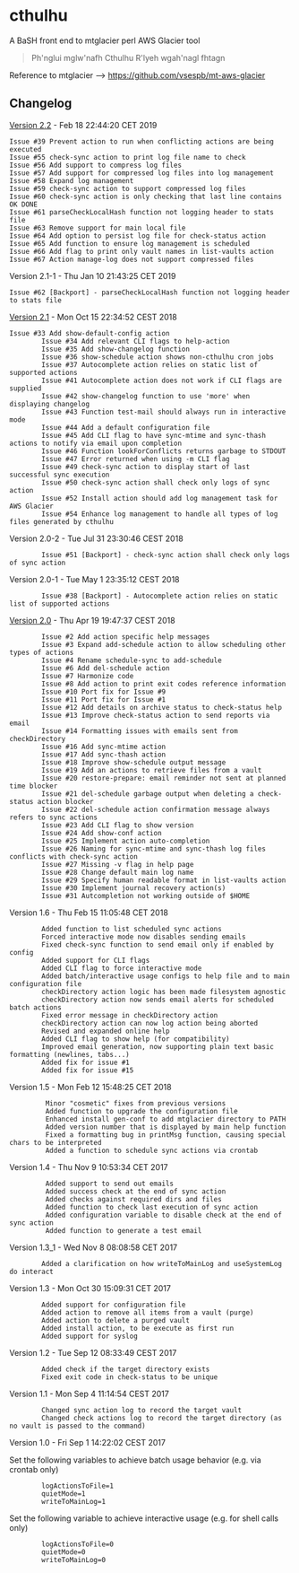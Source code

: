 # cthulhu
A BaSH front end to mtglacier perl AWS Glacier tool

> Ph'nglui mglw'nafh Cthulhu R'lyeh wgah'nagl fhtagn 

Reference to mtglacier --> https://github.com/vsespb/mt-aws-glacier

## Changelog

[Version 2.2](https://github.com/PaoloRipa/cthulhu/milestone/6) - Feb 18 22:44:20 CET 2019
	
	Issue #39 Prevent action to run when conflicting actions are being executed
	Issue #55 check-sync action to print log file name to check
	Issue #56 Add support to compress log files
	Issue #57 Add support for compressed log files into log management
	Issue #58 Expand log management
	Issue #59 check-sync action to support compressed log files
	Issue #60 check-sync action is only checking that last line contains OK DONE
	Issue #61 parseCheckLocalHash function not logging header to stats file
	Issue #63 Remove support for main local file
	Issue #64 Add option to persist log file for check-status action
	Issue #65 Add function to ensure log management is scheduled
	Issue #66 Add flag to print only vault names in list-vaults action
	Issue #67 Action manage-log does not support compressed files
            
Version 2.1-1 - Thu Jan 10 21:43:25 CET 2019
        
	Issue #62 [Backport] - parseCheckLocalHash function not logging header to stats file

[Version 2.1](https://github.com/PaoloRipa/cthulhu/milestone/4) - Mon Oct 15 22:34:52 CEST 2018
        
	Issue #33 Add show-default-config action
            Issue #34 Add relevant CLI flags to help-action
            Issue #35 Add show-changelog function
            Issue #36 show-schedule action shows non-cthulhu cron jobs 
            Issue #37 Autocomplete action relies on static list of supported actions
            Issue #41 Autocomplete action does not work if CLI flags are supplied
            Issue #42 show-changelog function to use 'more' when displaying changelog
            Issue #43 Function test-mail should always run in interactive mode
            Issue #44 Add a default configuration file 
            Issue #45 Add CLI flag to have sync-mtime and sync-thash actions to notify via email upon completion
            Issue #46 Function lookForConflicts returns garbage to STDOUT
            Issue #47 Error returned when using -m CLI flag
            Issue #49 check-sync action to display start of last successful sync execution
            Issue #50 check-sync action shall check only logs of sync action
            Issue #52 Install action should add log management task for AWS Glacier
            Issue #54 Enhance log management to handle all types of log files generated by cthulhu

Version 2.0-2 - Tue Jul 31 23:30:46 CEST 2018

            Issue #51 [Backport] - check-sync action shall check only logs of sync action

Version 2.0-1 - Tue May  1 23:35:12 CEST 2018

            Issue #38 [Backport] - Autocomplete action relies on static list of supported actions

[Version 2.0](https://github.com/PaoloRipa/cthulhu/milestone/1) - Thu Apr 19 19:47:37 CEST 2018

            Issue #2 Add action specific help messages
            Issue #3 Expand add-schedule action to allow scheduling other types of actions 
            Issue #4 Rename schedule-sync to add-schedule 
            Issue #6 Add del-schedule action 
            Issue #7 Harmonize code
            Issue #8 Add action to print exit codes reference information 
            Issue #10 Port fix for Issue #9 
            Issue #11 Port fix for Issue #1 
            Issue #12 Add details on archive status to check-status help 
            Issue #13 Improve check-status action to send reports via email 
            Issue #14 Formatting issues with emails sent from checkDirectory 
            Issue #16 Add sync-mtime action
            Issue #17 Add sync-thash action 
            Issue #18 Improve show-schedule output message 
            Issue #19 Add an actions to retrieve files from a vault 
            Issue #20 restore-prepare: email reminder not sent at planned time blocker 
            Issue #21 del-schedule garbage output when deleting a check-status action blocker 
            Issue #22 del-schedule action confirmation message always refers to sync actions 
            Issue #23 Add CLI flag to show version 
            Issue #24 Add show-conf action 
            Issue #25 Implement action auto-completion
            Issue #26 Naming for sync-mtime and sync-thash log files conflicts with check-sync action
            Issue #27 Missing -v flag in help page
            Issue #28 Change default main log name
            Issue #29 Specify human readable format in list-vaults action
            Issue #30 Implement journal recovery action(s)
            Issue #31 Autcompletion not working outside of $HOME

Version 1.6 - Thu Feb 15 11:05:48 CET 2018

            Added function to list scheduled sync actions
            Forced interactive mode now disables sending emails
            Fixed check-sync function to send email only if enabled by config
            Added support for CLI flags
            Added CLI flag to force interactive mode
            Added batch/interactive usage configs to help file and to main configuration file
            checkDirectory action logic has been made filesystem agnostic
            checkDirectory action now sends email alerts for scheduled batch actions
            Fixed error message in checkDirectory action
            checkDirectory action can now log action being aborted
            Revised and expanded online help
            Added CLI flag to show help (for compatibility)
            Improved email generation, now supporting plain text basic formatting (newlines, tabs...)
            Added fix for issue #1
            Added fix for issue #15

Version 1.5 - Mon Feb 12 15:48:25 CET 2018 

             Minor "cosmetic" fixes from previous versions
             Added function to upgrade the configuration file 
             Enhanced install gen-conf to add mtglacier directory to PATH 
             Added version number that is displayed by main help function
             Fixed a formatting bug in printMsg function, causing special chars to be interpreted
             Added a function to schedule sync actions via crontab 

Version 1.4 - Thu Nov 9 10:53:34 CET 2017

             Added support to send out emails
             Added success check at the end of sync action
             Added checks against required dirs and files
             Added function to check last execution of sync action
             Added configuration variable to disable check at the end of sync action
             Added function to generate a test email

Version 1.3_1 - Wed Nov  8 08:08:58 CET 2017
            
            Added a clarification on how writeToMainLog and useSystemLog do interact

Version 1.3 - Mon Oct 30 15:09:31 CET 2017
            
            Added support for configuration file 
            Added action to remove all items from a vault (purge) 
            Added action to delete a purged vault 
            Added install action, to be execute as first run 
            Added support for syslog 

Version 1.2 - Tue Sep 12 08:33:49 CEST 2017
            
            Added check if the target directory exists
            Fixed exit code in check-status to be unique

Version 1.1 - Mon Sep  4 11:14:54 CEST 2017
            
            Changed sync action log to record the target vault
            Changed check actions log to record the target directory (as no vault is passed to the command)

Version 1.0 - Fri Sep  1 14:22:02 CEST 2017

Set the following variables to achieve batch usage behavior (e.g. via crontab only)
            
            logActionsToFile=1
            quietMode=1
            writeToMainLog=1

Set the following variable to achieve interactive usage (e.g. for shell calls only)
            
            logActionsToFile=0
            quietMode=0
            writeToMainLog=0
